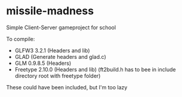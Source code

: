 # missile-madness
Simple Client-Server gameproject for school

To compile:
- GLFW3 3.2.1 (Headers and lib)
- GLAD (Generate headers and glad.c)
- GLM 0.9.8.5 (Headers)
- Freetype 2.10.0 (Headers and lib) (ft2build.h has to bee in include directory root with freetype folder)

These could have been included, but I'm too lazy
